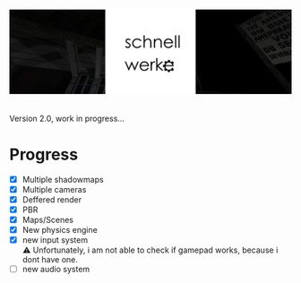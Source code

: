# <p align="center"> <img src="https://github.com/VitionVlad/schnellwerke/blob/main/assets/logo_long.png"> </p>
Version 2.0, work in progress...
# Progress  
- [x] Multiple shadowmaps
- [x] Multiple cameras  
- [x] Deffered render  
- [x] PBR
- [x] Maps/Scenes
- [x] New physics engine  
- [x] new input system  
      ⚠ Unfortunately, i am not able to check if gamepad works, because i dont have one.
- [ ] new audio system
